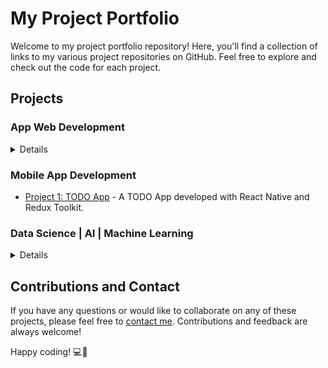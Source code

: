 # My Project Portfolio

Welcome to my project portfolio repository! Here, you'll find a collection of links to my various project repositories on GitHub. Feel free to explore and check out the code for each project.

## Projects

### App Web Development

<details>
soon
</details>

### Mobile App Development

- [Project 1: TODO App](https://github.com/andreaintech/todo-app-redux-react-native) - A TODO App developed with React Native and Redux Toolkit.

### Data Science | AI | Machine Learning

<details>
soon
</details>

## Contributions and Contact

If you have any questions or would like to collaborate on any of these projects, please feel free to [contact me](mailto:adasilvapdev@gmail.com). Contributions and feedback are always welcome!

Happy coding! 💻🚀
